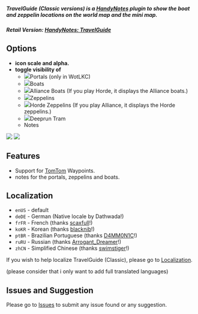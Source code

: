 ##### **TravelGuide (Classic versions) is a [HandyNotes](https://www.curseforge.com/wow/addons/handynotes) plugin to show the boat and zeppelin locations on the world map and the mini map.**
##### **Retail Version: [HandyNotes: TravelGuide](https://www.curseforge.com/wow/addons/handynotes-travelguide)**

## Options
* **icon scale and alpha.**
* **toggle visibility of**
    * ![](https://i.imgur.com/NIUq9ta.png)Portals (only in WotLKC)
    * ![](https://i.imgur.com/H9wPEeD.png)Boats
    * ![](https://i.imgur.com/vfQqSBK.png)Alliance Boats (If you play Horde, it displays the Alliance boats.)
    * ![](https://i.imgur.com/cWTR8xo.png)Zeppelins
    * ![](https://i.imgur.com/HQLt4uh.png)Horde Zeppelins (If you play Alliance, it displays the Horde zeppelins.)
    * ![](https://i.imgur.com/VYJ1NaJ.png)Deeprun Tram
    * Notes

![](https://i.imgur.com/NJyqYnw.png) ![](https://i.imgur.com/94Imo8e.png)

## Features
* Support for [TomTom](https://www.curseforge.com/wow/addons/tomtom) Waypoints.
* notes for the portals, zeppelins and boats.

## Localization
* `enUS` - default
* `deDE` - German (Native locale by Dathwada!)
* `frFR` - French (thanks [scaxfull](https://www.curseforge.com/members/scaxfull)!)
* `koKR` - Korean (thanks [blacknib](https://www.curseforge.com/members/blacknib)!)
* `ptBR` - Brazilian Portuguese (thanks [D4MM0N1C](https://www.curseforge.com/members/D4MM0N1C)!)
* `ruRU` - Russian (thanks [Arrogant_Dreamer](https://www.curseforge.com/members/Arrogant_Dreamer)!)
* `zhCN` - Simplified Chinese (thanks [swimstiger](https://www.curseforge.com/members/swimstiger)!)

If you wish to help localize TravelGuide (Classic), please go to [Localization](https://www.curseforge.com/wow/addons/handynotes-travelguide-classic/localization).

(please consider that i only want to add full translated languages)

## Issues and Suggestion

Please go to [Issues](https://github.com/Dathwada/handynotes-travelguide/issues) to submit any issue found or any suggestion.
